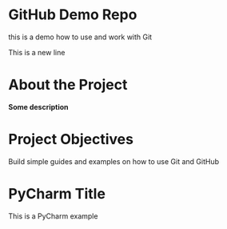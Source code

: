 # GitHub Demo Repo
this is a demo how to use and  work with Git

This is a new line 

# About the Project
**Some description**

# Project Objectives 
Build simple guides and examples on how to use Git and GitHub

# PyCharm Title
This is a PyCharm example
